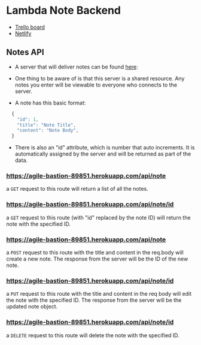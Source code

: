 # Lambda Note Backend

- [Trello board](https://trello.com/b/1fdBmp7I)
- [Netlify](https://reactnotes.netlify.com)

## Notes API

- A server that will deliver notes can be found [here](https://agile-bastion-89851.herokuapp.com/):

- One thing to be aware of is that this server is a shared resource. Any notes you enter will be viewable to everyone who connects to the server.

- A note has this basic format:

```js
  {
    "id": 1,
    "title": "Note Title",
    "content": "Note Body",
  }
```

- There is also an "id" attribute, which is number that auto increments. It is automatically assigned by the server and will be returned as part of the data.

### https://agile-bastion-89851.herokuapp.com/api/note

a `GET` request to this route will return a list of all the notes.

### https://agile-bastion-89851.herokuapp.com/api/note/id

a `GET` request to this route (with "id" replaced by the note ID) will return the note with the specified ID.

### https://agile-bastion-89851.herokuapp.com/api/note

a `POST` request to this route with the title and content in the req.body will create a new note. The response from the server will be the ID of the new note.

### https://agile-bastion-89851.herokuapp.com/api/note/id

a `PUT` request to this route with the title and content in the req body will edit the note with the specified ID. The response from the server will be the updated note object.

### https://agile-bastion-89851.herokuapp.com/api/note/id

a `DELETE` request to this route will delete the note with the specified ID.
